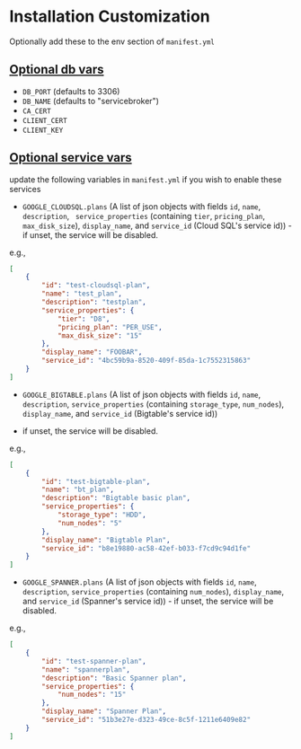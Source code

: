 # Installation Customization

Optionally add these to the env section of `manifest.yml`

## [Optional db vars](#optional-db)

* `DB_PORT` (defaults to 3306)
* `DB_NAME` (defaults to "servicebroker")
* `CA_CERT`
* `CLIENT_CERT`
* `CLIENT_KEY`

## [Optional service vars](#optional-plan)

update the following variables in `manifest.yml` if you wish to enable these services

* `GOOGLE_CLOUDSQL.plans` (A list of json objects with fields `id`, `name`, `description`, `
service_properties` (containing `tier`, `pricing_plan`, `max_disk_size`), `display_name`, and `service_id` 
(Cloud SQL's service id)) - if unset, the service will be disabled. 

e.g.,

```json
[
    {
        "id": "test-cloudsql-plan",
        "name": "test_plan",
        "description": "testplan",
        "service_properties": {
            "tier": "D8",
            "pricing_plan": "PER_USE",
            "max_disk_size": "15"
        },
        "display_name": "FOOBAR",
        "service_id": "4bc59b9a-8520-409f-85da-1c7552315863"
    }
]
```
* `GOOGLE_BIGTABLE.plans` (A list of json objects with fields `id`, `name`, `description`,
`service_properties` (containing `storage_type`, `num_nodes`), `display_name`, and `service_id` (Bigtable's service id)) 
- if unset, the service will be disabled. 

e.g.,

```json
[
    {
        "id": "test-bigtable-plan",
        "name": "bt_plan",
        "description": "Bigtable basic plan",
        "service_properties": {
            "storage_type": "HDD",
            "num_nodes": "5"
        },
        "display_name": "Bigtable Plan",
        "service_id": "b8e19880-ac58-42ef-b033-f7cd9c94d1fe"
    }
]
```
* `GOOGLE_SPANNER.plans` (A list of json objects with fields `id`, `name`, `description`, `service_properties` (containing 
`num_nodes`), `display_name`, and `service_id` (Spanner's service id)) - if unset, the service will be disabled. 

e.g.,

```json
[
    {
        "id": "test-spanner-plan",
        "name": "spannerplan",
        "description": "Basic Spanner plan",
        "service_properties": {
            "num_nodes": "15"
        },
        "display_name": "Spanner Plan",
        "service_id": "51b3e27e-d323-49ce-8c5f-1211e6409e82"
    }
]
```

